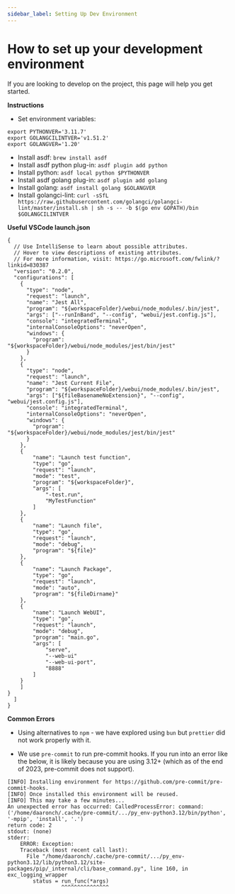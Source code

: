 ```yaml
---
sidebar_label: Setting Up Dev Environment
---
```

# How to set up your development environment

If you are looking to develop on the project, this page will help you get started.

**Instructions**
- Set environment variables:
```
export PYTHONVER='3.11.7'
export GOLANGCILINTVER='v1.51.2'
export GOLANGVER='1.20'
```

- Install asdf: `brew install asdf`
- Install asdf python plug-in: `asdf plugin add python`
- Install python: `asdf local python $PYTHONVER`
- Install asdf golang plug-in: `asdf plugin add golang`
- Install golang: `asdf install golang $GOLANGVER`
- Install golangci-lint: `curl -sSfL https://raw.githubusercontent.com/golangci/golangci-lint/master/install.sh | sh -s -- -b $(go env GOPATH)/bin $GOLANGCILINTVER`

**Useful VSCode launch.json**
```
{
  // Use IntelliSense to learn about possible attributes.
  // Hover to view descriptions of existing attributes.
  // For more information, visit: https://go.microsoft.com/fwlink/?linkid=830387
  "version": "0.2.0",
  "configurations": [
    {
      "type": "node",
      "request": "launch",
      "name": "Jest All",
      "program": "${workspaceFolder}/webui/node_modules/.bin/jest",
      "args": ["--runInBand", "--config", "webui/jest.config.js"],
      "console": "integratedTerminal",
      "internalConsoleOptions": "neverOpen",
      "windows": {
        "program": "${workspaceFolder}/webui/node_modules/jest/bin/jest"
      }
    },
    {
      "type": "node",
      "request": "launch",
      "name": "Jest Current File",
      "program": "${workspaceFolder}/webui/node_modules/.bin/jest",
      "args": ["${fileBasenameNoExtension}", "--config", "webui/jest.config.js"],
      "console": "integratedTerminal",
      "internalConsoleOptions": "neverOpen",
      "windows": {
        "program": "${workspaceFolder}/webui/node_modules/jest/bin/jest"
      }
    },
    {
        "name": "Launch test function",
        "type": "go",
        "request": "launch",
        "mode": "test",
        "program": "${workspaceFolder}",
        "args": [
            "-test.run",
            "MyTestFunction"
        ]
    },
    {
        "name": "Launch file",
        "type": "go",
        "request": "launch",
        "mode": "debug",
        "program": "${file}"
    },
    {
        "name": "Launch Package",
        "type": "go",
        "request": "launch",
        "mode": "auto",
        "program": "${fileDirname}"
    },
    {
        "name": "Launch WebUI",
        "type": "go",
        "request": "launch",
        "mode": "debug",
        "program": "main.go",
        "args": [
            "serve",
            "--web-ui"
            "--web-ui-port",
            "8888"
        ]
    }
    ]
}
  ]
}
```

**Common Errors**
- Using alternatives to `npm` - we have explored using `bun` but `prettier` did not work properly with it.

- We use `pre-commit` to run pre-commit hooks. If you run into an error like the below, it is likely because you are using 3.12+ (which as of the end of 2023, pre-commit does not support).
```
[INFO] Installing environment for https://github.com/pre-commit/pre-commit-hooks.
[INFO] Once installed this environment will be reused.
[INFO] This may take a few minutes...
An unexpected error has occurred: CalledProcessError: command: ('/home/daaronch/.cache/pre-commit/.../py_env-python3.12/bin/python', '-mpip', 'install', '.')
return code: 2
stdout: (none)
stderr:
    ERROR: Exception:
    Traceback (most recent call last):
      File "/home/daaronch/.cache/pre-commit/.../py_env-python3.12/lib/python3.12/site-packages/pip/_internal/cli/base_command.py", line 160, in exc_logging_wrapper
        status = run_func(*args)
                 ^^^^^^^^^^^^^^^
```
